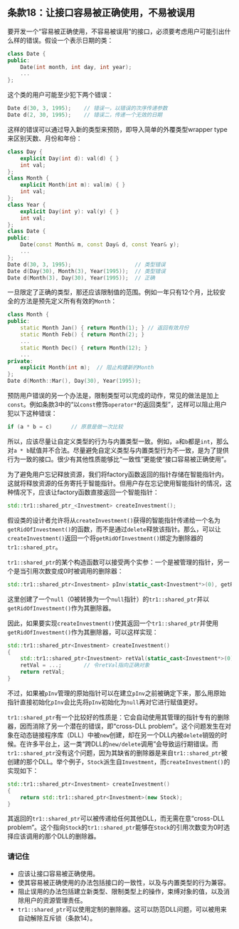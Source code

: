 ## 条款18：让接口容易被正确使用，不易被误用
要开发一个“容易被正确使用，不容易被误用”的接口，必须要考虑用户可能引出什么样的错误。假设一个表示日期的类：
```c++
class Date {
public:
    Date(int month, int day, int year);
    ...
};
```
这个类的用户可能至少犯下两个错误：
```c++
Date d(30, 3, 1995);    // 错误一，以错误的次序传递参数
Date d(2, 30, 1995);    // 错误二，传递一个无效的日期
```
这样的错误可以通过导入新的类型来预防，即导入简单的外覆类型wrapper type来区别天数、月份和年份：
```c++
class Day {
    explicit Day(int d): val(d) { }
    int val;
};
class Month {
    explicit Month(int m): val(m) { }
    int val;
};
class Year {
    explicit Day(int y): val(y) { }
    int val;
};
class Date {
public:
    Date(const Month& m, const Day& d, const Year& y);
    ...
};
Date d(30, 3, 1995);                    // 类型错误
Date d(Day(30), Month(3), Year(1995));  // 类型错误
Date d(Month(3), Day(30), Year(1995));  // 正确
```
一旦限定了正确的类型，那还应该限制值的范围。例如一年只有12个月，比较安全的方法是预先定义所有有效的`Month`：
```c++
class Month {
public:
    static Month Jan() { return Month(1); } // 返回有效月份
    static Month Feb() { return Month(2); }
    ...
    static Month Dec() { return Month(12); }
    ...
private:
    explicit Month(int m);  // 阻止构建新的Month
};
Date d(Month::Mar(), Day(30), Year(1995));
```
预防用户错误的另一个办法是，限制类型可以完成的动作，常见的做法是加上`const`。例如条款3中的“以`const`修饰`operator*`的返回类型”，这样可以阻止用户犯以下这种错误：
```c++
if (a * b = c)      // 原意是做一次比较
```
所以，应该尽量让自定义类型的行为与内置类型一致。例如，`a`和`b`都是`int`，那么对`a * b`赋值并不合法。尽量避免自定义类型与内置类型行为不一致，是为了提供行为一致的接口。很少有其他性质能够比“一致性”更能使“接口容易被正确使用”。

为了避免用户忘记释放资源，我们将factory函数返回的指针存储在智能指针内，这就将释放资源的任务寄托于智能指针。但用户存在忘记使用智能指针的情况，这种情况下，应该让factory函数直接返回一个智能指针：
```c++
std::tr1::shared_ptr_<Investment> createInvestment();
```
假设类的设计者允许将从`createInvestment()`获得的智能指针传递给一个名为`getRidOfInvestment()`的函数，而不是通过`delete`释放该指针。那么，可以让`createInvestment()`返回一个将`getRidOfInvestment()`绑定为删除器的`tr1::shared_ptr`。

`tr1::shared_ptr`的某个构造函数可以接受两个实参：一个是被管理的指针，另一个是当引用次数变成0时被调用的删除器：
```c++
std::tr1::shared_ptr<Investment> pInv(static_cast<Investment*>(0), getRidOfInvestment);
```
这里创建了一个`null`（0被转换为一个`null`指针）的`tr1::shared_ptr`并以`getRidOfInvestment()`作为其删除器。

因此，如果要实现`createInvestment()`使其返回一个`tr1::shared_ptr`并使用`getRidOfInvestment()`作为其删除器，可以这样实现：
```c++
std::tr1::shared_ptr<Investment> createInvestment()
{
    std::tr1::shared_ptr<Investment> retVal(static_cast<Investment*>(0), getRidOfInvestment);
    retVal = ...;       // 令retVal指向正确对象
    return retVal;
}
```
不过，如果被`pInv`管理的原始指针可以在建立`pInv`之前被确定下来，那么用原始指针直接初始化`pInv`会比先将`pInv`初始化为`null`再对它进行赋值更好。

`tr1::shared_ptr`有一个比较好的性质是：它会自动使用其管理的指针专有的删除器，因而消除了另一个潜在的错误，即“cross-DLL problem”。这个问题发生在对象在动态链接程序库（DLL）中被`new`创建，却在另一个DLL内被`delete`销毁的时候。在许多平台上，这一类“跨DLL的`new/delete`调用”会导致运行期错误。而`tr1::shared_ptr`没有这个问题，因为其缺省的删除器是来自`tr1::shared_ptr`被创建的那个DLL。举个例子，`Stock`派生自`Investment`，而`createInvestment()`的实现如下：
```c++
std::tr1::shared_ptr<Investment> createInvestment()
{
    return std::tr1::shared_ptr<Investment>(new Stock);
}
```
其返回的`tr1::shared_ptr`可以被传递给任何其他DLL，而无需在意“cross-DLL problem”。这个指向`Stock`的`tr1::shared_ptr`能够在`Stock`的引用次数变为0时选择应该调用的那个DLL的删除器。
### 请记住
* 应该让接口容易被正确使用。
* 使其容易被正确使用的办法包括接口的一致性，以及与内置类型的行为兼容。
* 阻止误用的办法包括建立新类型、限制类型上的操作，束缚对象的值，以及消除用户的资源管理责任。
* `tr1::shared_ptr`可以使用定制的删除器。这可以防范DLL问题，可以被用来自动解除互斥锁（条款14）。